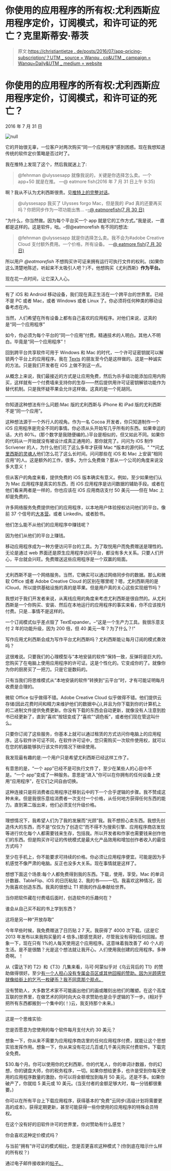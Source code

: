 # 你使用的应用程序的所有权:尤利西斯应用程序定价，订阅模式，和许可证的死亡？克里斯蒂安·蒂茨

> 原文:[https://christiantietze . de/posts/2016/07/app-pricing-subscription/？UTM _ source = Wanqu . co&UTM _ campaign = Wanqu+Daily&UTM _ medium = website](https://christiantietze.de/posts/2016/07/app-pricing-subscription/?utm_source=wanqu.co&utm_campaign=Wanqu+Daily&utm_medium=website)





# 你使用的应用程序的所有权:尤利西斯应用程序定价，订阅模式，和许可证的死亡？

<time datetime="2016-07-31 20:59:12 +0200">2016 年 7 月 31 日</time>

![null](../Images/8ab85ad3727835ff994f415a71300430.png)

它的开始很无辜，一位客户对两次购买“同一个应用程序”感到困惑。现在我想知道传统的软件定价策略是否过时了。

我在推特上发现了这个，然后我就迷上了:

> @fehnman @ulyssesapp 就像我说的，关键是你选择怎么卖。一个 app+50 就是在推。
> —@ eatmore fish(2016 年 7 月 31 日上午 9:35)

啊？我从不认为尤利西斯很贵。见[推特上的完整对话](https://twitter.com/eatmorefish/status/759653682594123776)。

> @ulyssesapp 我买了 Ulysses forgo Mac，但是我的 iPad 真的还要再买吗？你把同步作为一项功能出售…
> –[-@ eatmorefish(7 月 30 日)](https://twitter.com/eatmorefish/status/759416994902999040)

“为什么，你当然做。因为每个平台买一个 app 就是它的工作方式。”我是说，一直都是这样的。这是软件，咄。–但@eatmorefish 有不同的想法:

> @fehnman @ulyssesapp 就是你选择怎么卖。我不会为#adobe Creative Cloud 支付额外费用。一个价格，所有设备。
> —[@ eatmore fish(7 月 30 日)](https://twitter.com/eatmorefish/status/759511328960745473)

所以用户 *@eatmorefish* 不想购买许可证来拥有运行可执行文件的权利。(如果你这么清楚地陈述，听起来不太吸引人吧？)不，他想购买《尤利西斯》**作为平台。**

现在花一点时间，让它深入人心。

* * *

有了 iOS 和 Android 移动设备，我们现在真正生活在一个跨平台的世界里。已经不是 PC 或者 Mac，或者 Windows 或者 Linux 了。你必须将任何种类的移动设备考虑在内。

当然，人们希望在所有设备上都有自己喜欢的应用程序。对他们来说，这真的是“同一个应用程序”

如今，你必须为每个平台的“同一个应用”付费。精通技术的人明白。其他人不明白。毕竟是“同一个应用程序”！

回到跨平台共享软件可用于 Windows 和 Mac 的时代，一个许可证密钥就可以解锁两个平台上的应用程序。我在 [Texts](http://www.texts.io) 的朋友至今仍是这样做的。这是一种诚实的方法。只是我们开发者在 iOS 上做不到这一点。

从概念上来说，我们最接近的方式是让应用免费，然后为杀手级功能添加应用内购买，这样就有一个付费墙来支持你的生存——然后提供用许可证密钥解锁功能作为替代机制。只是我怀疑苹果会允许这样做。这真的是一个死胡同。

* * *

你知道这种想法有什么问题:Mac 版的尤利西斯与 iPhone 和 iPad 版的尤利西斯不是“同一个应用”。

这种想法源于一个外行人的视角。作为一名 Cocoa 开发者，你只知道制作一个 iOS 应用程序是完全不同的事情。你必须从头开始写几乎所有的东西。如果幸运的话，大约 80%。(那个数字是我随便编的。)平台是相似的，但又如此不同。如果你的代码从一开始就没有被设计成真正通用的，那你就完了。问问为 iOS 制作 Scrivener 的人，为什么他们花了这么多年才获得 Mac *版本的源代码。" "*问[尤里西斯的灵魂人](http://www.ulyssesapp.com/team/)他们怎么花了这么长时间。问问那些在 iOS 和 Mac 上安装“相同应用”的人。这是额外的工作，很多。为什么免费做？那从一个公司的角度来说没多大意义！

但从客户的角度来看，提供免费的 iOS 版本确实有意义。例如，至少如果他们认为 Mac 应用程序是真实的东西，而 iOS 应用程序是访问数据的辅助手段。或者在他们看来两者是一样的，你也应该在 iOS 应用商店支付 50 美元——但在 Mac 上却是免费的。

许多网络服务免费提供他们的应用程序，以本地用户体验授权访问他们的平台。像前 37 个信号的[大本营](https://basecamp.com)。或者 LinkedIn。或者脸书。

他们怎么能不从他们的应用程序中赚钱呢？

因为他们从他们的平台上赚钱。

移动应用程序成为一种方便访问平台的工具。为了取悦用户而免费赠送是理性的。无论是通过 web 界面还是原生应用程序访问平台，都没有多大关系。只要人们开心，平台就会兴旺。免费赠送这些应用程序是一个双赢的局面。

* * *

尤利西斯不是一个网络服务。当然，它确实可以通过网络同步你的数据。那么和微软 Office 或者 Adobe Creative Cloud 的区别在哪里呢？嗯，尤利西斯用的是 iCloud，所以提供基础设施的真的是苹果。但是用户真的关心这些实现细节吗？

我想对于我们开发者来说，从离线应用的角度来考虑尤利西斯是很自然的。从尤利西斯是一个你购买、安装、然后在本地运行的应用程序的事实来看，你不应该按月付费。只是…事情不是这样的。

一个订阅模式似乎差点毁了 TextExpander。–“这是一个生产力工具。我很乐意支付 2 年的功能升级，因为 200 倍，但 40 美元一年？为了什么？!"

写作应用尤利西斯会成为写作平台尤利西斯吗？尤利西斯能让每月订阅的模式奏效吗？

这很难说。只要我们的心理模型与“本地安装的软件”保持一致，反弹将是巨大的。您购买了在电脑上使用应用程序的许可证。这是个性化的。它变成你的了。就像你为你的厨房买了一把刀。只是它是数码的。

只有当我们将思维模式从“本地安装的软件”转换到“云平台”时，才有可能证明每月收费是合理的。

微软 Office 似乎做得不错。Adobe Creative Cloud 似乎做得不错。他们提供云存储(因此花费时间和精力来维护他们的数据中心),并且为你下载到你的计算机上的二进制文件提供免费更新。你没有下载的东西会自动更新，就像没有人注意到脸书已经更新了，直到“喜欢”按钮变成了“喜欢”“调色板”，或者他们现在管这叫什么。

只要你订阅了这些服务，你基本上就可以通过租赁的方式访问你电脑上的应用程序。这与软件许可证不同，在软件许可证中，您只需购买一次软件使用权，就可以在您的机器能够执行该文件的情况下继续使用。

我发现最有趣的是:一个用户只是希望尤利西斯已经这样工作了。

有意思的是，“一个 app”已经不是可执行文件了，至少在某些人的心目中不是。“一个 app”变成了一种服务。意思是“进入”你可以在你拥有的任何设备上使用“应用程序”，在它们之间自由切换。

这种连接只是将消费者应用程序迁移到云中的下一个合乎逻辑的步骤。我不赞成这种未来。但是我很乐意给消费者一次支付一个价格，从任何地方获得任何东西的能力。直到第二版出来，他们必须支付升级价格。

* * *

理想情况下，我希望人们为了我的发展而“光顾”我。我不想担心卖东西。我想先创造伟大的东西，而不是“仅仅为了创造它”而不得不为搜索引擎、应用程序商店发现等进行优化每个人都需要钱来生存，包括我。所以开发者和作家也需要钱来创作他们的东西。但是购买许可证的传统模式是最大化产品效用和增加创作者收入的最佳方式吗？

至少在手机上，你不能要求可持续的价格。你必须让应用程序便宜。可能是因为手机感觉不像严肃的电脑。反正也没多大关系。现在事情就是这样了。

想想下面这个场景:每个人都免费得到我的东西。下载，使用，享受。Mac 的单词计数器、TableFlip、iOS 的日历粘贴 2、我的书——一切。我喜欢这种情况，因为我喜欢创造东西。我真的很想让 T1 把我的作品奉献给世界。

当你把软件藏在付费墙后面时，创造软件的乐趣何在？

谁会从自己买不起的书上学到东西？

这将是另一种“开放存取”

今年早些时候，我免费赠送了日历贴 2 7 天。我获得了 4000 次下载。(这是它 2013 年发布以来我购买量的 4 倍多。)那感觉真好，尽管我没有得到任何回报。想象一下，现在只有 1%的人每天使用这个应用程序。这意味着我改善了 40 个人的生活。是不是很酷？光是这个想法就让我开心。人们使用我创建的应用程序。多神奇啊。！

从《雷达下的 T2》和《T3》几集来看，马可·阿蒙似乎对《乌云背后的 T1》的赞助做得很好。至少[有一个人担心没有专属会员区或其他回报的赞助。因为光顾感觉就像给街上的乞丐一枚硬币？我不同意那个观点。](https://medium.com/@rmateu/overcast-2-and-the-burden-of-patronage-675c80411729#.mplmnejks)

没有赞助人，大多数艺术家不可能画出他们的画或雕刻出他们的雕塑。在这个高度互联的世界里，在做艺术的同时向大众寻求赞助也是合乎逻辑的下一步。(相对于把所有东西都搬到一个集中的(！)云，我支持那个未来。)

* * *

这是一个思维实验:

您是否愿意为您使用的每个软件每月支付大约 30 美元？

想象一下，你从来不需要为应用程序商店里的任何应用程序付费，就能让这个思想实验发挥作用。想象一下，你从来没有花过几百或几千美元购买付费软件。下载完全免费。

$30.每个月。你可以使用你的尤利西斯，你的代笔人，你的单词计数器，你的幻想，你的键盘大师，你的税务程序，一切。如果你想给更多，也许是受到你每天使用的应用程序数量的激励，你可以将金额增加到每月 50 美元。还是不多。如果你破产了，你就给 5 美元或 10 美元。(当支付者的金额足够大时，每一分钱都很重要。)

你可以在所有平台上下载应用程序，获得基本的“免费”云同步(高级计划将需要更高的成本)，获得定期更新，甚至可能获得一些你使用的应用程序的特殊会员特权。

在这个没有好的旧软件许可的世界里，你对赞助有什么感觉？

你会喜欢这种定价模式吗？

与当前“拥有”许可证的模式相比，您是否更喜欢这种模式？(你到底在暗示什么样的所有权？)

通过电子邮件接收新的[帖子。](https://christiantietze.de/newsletter)

